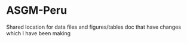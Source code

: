 # ASGM-Peru

Shared location for data files and figures/tables doc that have changes which I have been making
